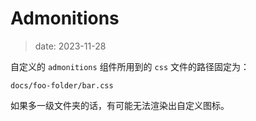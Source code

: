 # Admonitions

> date: 2023-11-28

自定义的 `admonitions` 组件所用到的 `css` 文件的路径固定为：

```
docs/foo-folder/bar.css
```

如果多一级文件夹的话，有可能无法渲染出自定义图标。
